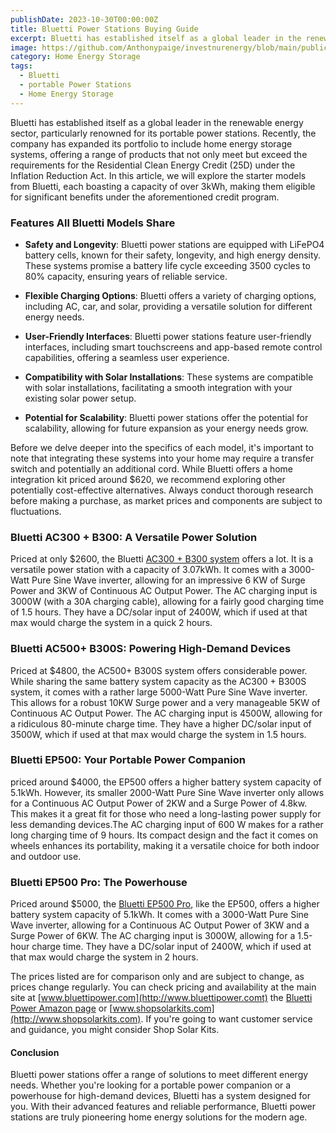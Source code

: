 ```yaml
---
publishDate: 2023-10-30T00:00:00Z
title: Bluetti Power Stations Buying Guide
excerpt: Bluetti has established itself as a global leader in the renewable energy sector, particularly renowned for its portable power stations. Recently, the company has expanded its portfolio to include home energy storage systems.
image: https://github.com/Anthonypaige/investnurenergy/blob/main/public/images/cover-art/HES-5-cover-art.png?raw=true
category: Home Energy Storage
tags:
  - Bluetti
  - portable Power Stations
  - Home Energy Storage
---
```


Bluetti has established itself as a global leader in the renewable energy sector, particularly renowned for its portable power stations. Recently, the company has expanded its portfolio to include home energy storage systems, offering a range of products that not only meet but exceed the requirements for the Residential Clean Energy Credit (25D) under the Inflation Reduction Act. In this article, we will explore the starter models from Bluetti, each boasting a capacity of over 3kWh, making them eligible for significant benefits under the aforementioned credit program.

### **Features All Bluetti Models Share**

- **Safety and Longevity**: Bluetti power stations are equipped with LiFePO4 battery cells, known for their safety, longevity, and high energy density. These systems promise a battery life cycle exceeding 3500 cycles to 80% capacity, ensuring years of reliable service.

- **Flexible Charging Options**: Bluetti offers a variety of charging options, including AC, car, and solar, providing a versatile solution for different energy needs.

- **User-Friendly Interfaces**: Bluetti power stations feature user-friendly interfaces, including smart touchscreens and app-based remote control capabilities, offering a seamless user experience.

- **Compatibility with Solar Installations**: These systems are compatible with solar installations, facilitating a smooth integration with your existing solar power setup.

- **Potential for Scalability**: Bluetti power stations offer the potential for scalability, allowing for future expansion as your energy needs grow.

Before we delve deeper into the specifics of each model, it's important to note that integrating these systems into your home may require a transfer switch and potentially an additional cord. While Bluetti offers a home integration kit priced around $620, we recommend exploring other potentially cost-effective alternatives. Always conduct thorough research before making a purchase, as market prices and components are subject to fluctuations.

### **Bluetti AC300 + B300: A Versatile Power Solution**

Priced at only $2600, the Bluetti [AC300 + B300 system](shopping/affiliate-marketplace) offers a lot. It is a versatile power station with a capacity of 3.07kWh. It comes with a 3000-Watt Pure Sine Wave inverter, allowing for an impressive 6 KW of Surge Power and 3KW of Continuous AC Output Power. The AC charging input is 3000W (with a 30A charging cable), allowing for a fairly good charging time of 1.5 hours. They have a DC/solar input of 2400W, which if used at that max would charge the system in a quick 2 hours.

### **Bluetti AC500+ B300S: Powering High-Demand Devices**

Priced at $4800, the AC500+ B300S system offers considerable power. While sharing the same battery system capacity as the AC300 + B300S system, it comes with a rather large 5000-Watt Pure Sine Wave inverter. This allows for a robust 10KW Surge power and a very manageable 5KW of Continuous AC Output Power. The AC charging input is 4500W, allowing for a ridiculous 80-minute charge time. They have a higher DC/solar input of 3500W, which if used at that max would charge the system in 1.5 hours.

### **Bluetti EP500: Your Portable Power Companion**

priced around $4000, the EP500 offers a higher battery system capacity of 5.1kWh. However, its smaller 2000-Watt Pure Sine Wave inverter only allows for a Continuous AC Output Power of 2KW and a Surge Power of 4.8kw. This makes it a great fit for those who need a long-lasting power supply for less demanding devices.The AC charging input of 600 W makes for a rather long charging time of 9 hours. Its compact design and the fact it comes on wheels enhances its portability, making it a versatile choice for both indoor and outdoor use.

### **Bluetti EP500 Pro: The Powerhouse**

Priced around $5000, the [Bluetti EP500 Pro](shopping/affiliate-marketplace), like the EP500, offers a higher battery system capacity of 5.1kWh. It comes with a 3000-Watt Pure Sine Wave inverter, allowing for a Continuous AC Output Power of 3KW and a Surge Power of 6KW. The AC charging input is 3000W, allowing for a 1.5-hour charge time. They have a DC/solar input of 2400W, which if used at that max would charge the system in 2 hours.

The prices listed are for comparison only and are subject to change, as prices change regularly. You can check pricing and availability at the main site at [www.bluettipower.com](http://www.bluettipower.comt) the [Bluetti Power Amazon page](https://amzn.to/3LdoWlf) or [www.shopsolarkits.com](http://www.shopsolarkits.com). If you're going to want customer service and guidance, you might consider Shop Solar Kits.

#### **Conclusion**

Bluetti power stations offer a range of solutions to meet different energy needs. Whether you're looking for a portable power companion or a powerhouse for high-demand devices, Bluetti has a system designed for you. With their advanced features and reliable performance, Bluetti power stations are truly pioneering home energy solutions for the modern age.
